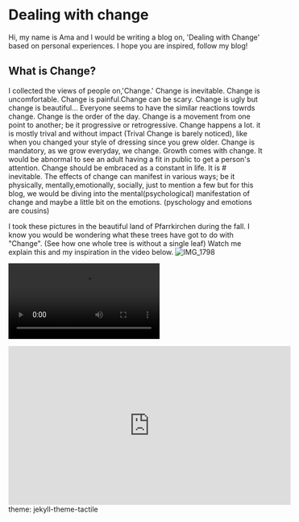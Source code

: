 # Dealing with change
Hi, my name is Ama and I would be writing a blog on, 'Dealing with Change' based on personal experiences.
I hope you are inspired, follow my blog!
## What is Change?
I collected the views of people on,'Change.'
Change is inevitable. Change is uncomfortable. Change is painful.Change can be scary. Change is ugly but change is beautiful...
Everyone seems to have the similar reactions towrds change.
Change is the order of the day. Change is a movement from one point to another; be it progressive or retrogressive. Change happens a lot. it is mostly trival and without impact (Trival Change is barely noticed), like when you changed your style of dressing since you grew older. Change is mandatory, as we grow everyday, we change. Growth comes with change. It would be abnormal to see an adult having a fit in public to get a person's attention. Change should be embraced as a constant in life. It is # inevitable. The effects of change can manifest in various ways; be it physically, mentally,emotionally, socially, just to mention a few but for this blog, we would be diving into the mental(psychological) manifestation of change and maybe a little bit on the emotions. (pyschology and emotions are cousins)

I took these pictures in the beautiful land of Pfarrkirchen during the fall. I know you would be wondering what these trees have got to do with "Change". (See how one whole tree is without a single leaf) Watch me explain this and my inspiration in the video below.
![IMG_1798](https://github.com/23W-GBAC/AmaAdusei/assets/148862738/94023b2e-f19e-4329-ac52-1e5f4e2dc0e3)

 ![Watch the Video](IMG_1133.MP4) 
<iframe width="560" height="315" src="https://www.youtube.com/embed/LeoLWuOSGEU?si=UwtrsqX-9ghwUsPm" title="YouTube video player" frameborder="0" allow="accelerometer; autoplay; clipboard-write; encrypted-media; gyroscope; picture-in-picture; web-share" allowfullscreen></iframe>
theme: jekyll-theme-tactile

